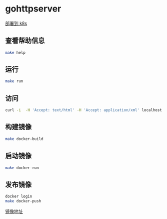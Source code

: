# gohttpserver

[部署到 k8s](./deploy/deploy.md)

## 查看帮助信息

```sh
make help
```

## 运行

```sh
make run
```

## 访问

```sh
curl -i  -H 'Accept: text/html' -H 'Accept: application/xml' localhost:8080
```

## 构建镜像

```sh
make docker-build
```

## 启动镜像

```sh
make docker-run
```

## 发布镜像

```sh
docker login
make docker-push
```

[镜像地址](https://hub.docker.com/repository/docker/listenzz/gohttpserver)
